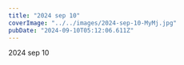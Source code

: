 ```yaml
---
title: "2024 sep 10"
coverImage: "../../images/2024-sep-10-MyMj.jpg"
pubDate: "2024-09-10T05:12:06.611Z"
---
```


2024 sep 10
